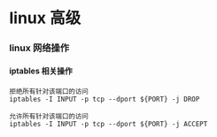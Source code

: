 # linux 高级

### linux 网络操作
#### iptables 相关操作
```
拒绝所有针对该端口的访问
iptables -I INPUT -p tcp --dport ${PORT} -j DROP 

允许所有针对该端口的访问
iptables -I INPUT -p tcp --dport ${PORT} -j ACCEPT
```



